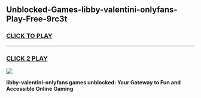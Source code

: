 
## Unblocked-Games-libby-valentini-onlyfans-Play-Free-9rc3t
<h3>
<a href="https://premium76.site?title=libby-valentini-onlyfans&ref=24M">CLICK TO PLAY</a></h3>
<hr>

<h3>
<a href="https://premium76.site?title=libby-valentini-onlyfans&ref=24M">CLICK 2 PLAY</a>
  
</h3>

<a href="https://premium76.site?title=libby-valentini-onlyfans&ref=24M"><img src="https://clearcache.store/games.png"></a>


**libby-valentini-onlyfans games unblocked: Your Gateway to Fun and Accessible Online Gaming**

